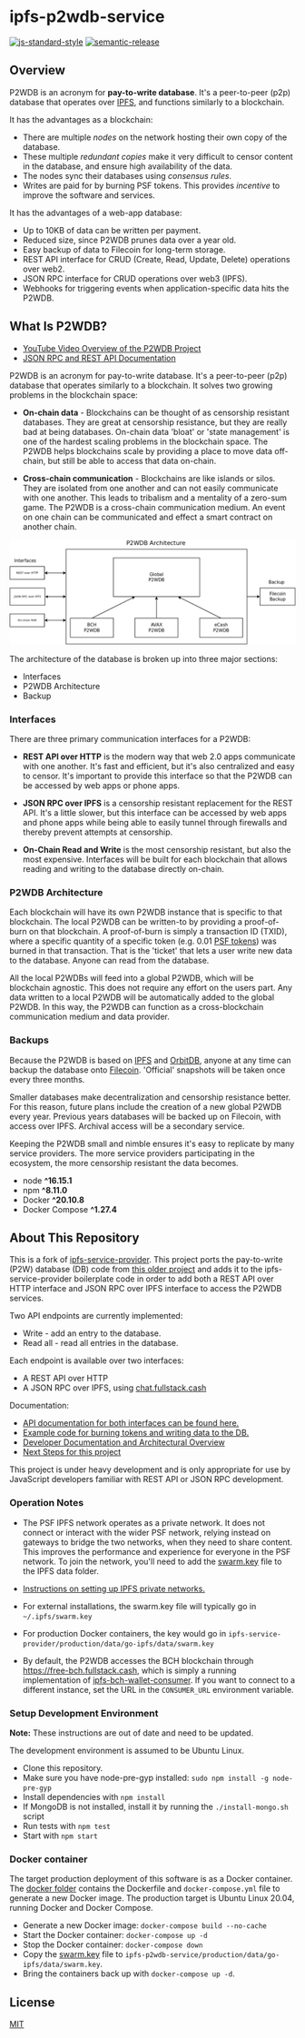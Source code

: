 # ipfs-p2wdb-service

[![js-standard-style](https://img.shields.io/badge/code%20style-standard-brightgreen.svg)](http://standardjs.com) [![semantic-release](https://img.shields.io/badge/%20%20%F0%9F%93%A6%F0%9F%9A%80-semantic--release-e10079.svg)](https://github.com/semantic-release/semantic-release)

## Overview

P2WDB is an acronym for **pay-to-write database**. It's a peer-to-peer (p2p) database that operates over [IPFS](https://ipfs.io), and functions similarly to a blockchain.

It has the advantages as a blockchain:
- There are multiple *nodes* on the network hosting their own copy of the database.
- These multiple *redundant copies* make it very difficult to censor content in the database, and ensure high availability of the data.
- The nodes sync their databases using *consensus rules*.
- Writes are paid for by burning PSF tokens. This provides *incentive* to improve the software and services.

It has the advantages of a web-app database:
- Up to 10KB of data can be written per payment.
- Reduced size, since P2WDB prunes data over a year old.
- Easy backup of data to Filecoin for long-term storage.
- REST API interface for CRUD (Create, Read, Update, Delete) operations over web2.
- JSON RPC interface for CRUD operations over web3 (IPFS).
- Webhooks for triggering events when application-specific data hits the P2WDB.


## What Is P2WDB?

- [YouTube Video Overview of the P2WDB Project](https://youtu.be/korI-8W240s)
- [JSON RPC and REST API Documentation](https://p2wdb-docs.fullstack.cash/)

P2WDB is an acronym for pay-to-write database. It's a peer-to-peer (p2p) database that operates similarly to a blockchain. It solves two growing problems in the blockchain space:

- **On-chain data** - Blockchains can be thought of as censorship resistant databases. They are great at censorship resistance, but they are really bad at being databases. On-chain data 'bloat' or 'state management' is one of the hardest scaling problems in the blockchain space. The P2WDB helps blockchains scale by providing a place to move data off-chain, but still be able to access that data on-chain.

- **Cross-chain communication** - Blockchains are like islands or silos. They are isolated from one another and can not easily communicate with one another. This leads to tribalism and a mentality of a zero-sum game. The P2WDB is a cross-chain communication medium. An event on one chain can be communicated and effect a smart contract on another chain.

![P2WDB Architecture](./dev-docs/diagrams/architecture.png)

The architecture of the database is broken up into three major sections:

- Interfaces
- P2WDB Architecture
- Backup

### Interfaces

There are three primary communication interfaces for a P2WDB:

- **REST API over HTTP** is the modern way that web 2.0 apps communicate with one another. It's fast and efficient, but it's also centralized and easy to censor. It's important to provide this interface so that the P2WDB can be accessed by web apps or phone apps.

- **JSON RPC over IPFS** is a censorship resistant replacement for the REST API. It's a little slower, but this interface can be accessed by web apps and phone apps while being able to easily tunnel through firewalls and thereby prevent attempts at censorship.

- **On-Chain Read and Write** is the most censorship resistant, but also the most expensive. Interfaces will be built for each blockchain that allows reading and writing to the database directly on-chain.

### P2WDB Architecture

Each blockchain will have its own P2WDB instance that is specific to that blockchain. The local P2WDB can be written-to by providing a proof-of-burn on that blockchain. A proof-of-burn is simply a transaction ID (TXID), where a specific quantity of a specific token (e.g. 0.01 [PSF tokens](https://psfoundation.cash)) was burned in that transaction. That is the 'ticket' that lets a user write new data to the database. Anyone can read from the database.

All the local P2WDBs will feed into a global P2WDB, which will be blockchain agnostic. This does not require any effort on the users part. Any data written to a local P2WDB will be automatically added to the global P2WDB. In this way, the P2WDB can function as a cross-blockchain communication medium and data provider.

### Backups

Because the P2WDB is based on [IPFS](https://ipfs.io) and [OrbitDB](https://orbitdb.org/), anyone at any time can backup the database onto [Filecoin](https://filecoin.io). 'Official' snapshots will be taken once every three months.

Smaller databases make decentralization and censorship resistance better. For this reason, future plans include the creation of a new global P2WDB every year. Previous years databases will be backed up on Filecoin, with access over IPFS. Archival access will be a secondary service.

Keeping the P2WDB small and nimble ensures it's easy to replicate by many service providers. The more service providers participating in the ecosystem, the more censorship resistant the data becomes.

- node **^16.15.1**
- npm **^8.11.0**
- Docker **^20.10.8**
- Docker Compose **^1.27.4**

## About This Repository

This is a fork of [ipfs-service-provider](https://github.com/Permissionless-Software-Foundation/ipfs-service-provider). This project ports the pay-to-write (P2W) database (DB) code from [this older project](https://github.com/Permissionless-Software-Foundation/pay-to-write-orbitdb) and adds it to the ipfs-service-provider boilerplate code in order to add both a REST API over HTTP interface and JSON RPC over IPFS interface to access the P2WDB services.

Two API endpoints are currently implemented:

- Write - add an entry to the database.
- Read all - read all entries in the database.

Each endpoint is available over two interfaces:

- A REST API over HTTP
- A JSON RPC over IPFS, using [chat.fullstack.cash](https://chat.fullstack.cash)

Documentation:

- [API documentation for both interfaces can be found here.](https://p2wdb.fullstackcash.nl/)
- [Example code for burning tokens and writing data to the DB.](./examples)
- [Developer Documentation and Architectural Overview](./dev-docs)
- [Next Steps for this project](./dev-docs/next-steps.md)

This project is under heavy development and is only appropriate for use by JavaScript developers familiar with REST API or JSON RPC development.

### Operation Notes

- The PSF IPFS network operates as a private network. It does not connect or interact with the wider PSF network, relying instead on gateways to bridge the two networks, when they need to share content. This improves the performance and experience for everyone in the PSF network. To join the network, you'll need to add the [swarm.key](./swarm.key) file to the IPFS data folder.

- [Instructions on setting up IPFS private networks.](https://github.com/ipfs/go-ipfs/blob/master/docs/experimental-features.md#private-networks)
- For external installations, the swarm.key file will typically go in `~/.ipfs/swarm.key`
- For production Docker containers, the key would go in `ipfs-service-provider/production/data/go-ipfs/data/swarm.key`

- By default, the P2WDB accesses the BCH blockchain through https://free-bch.fullstack.cash, which is simply a running implementation of [ipfs-bch-wallet-consumer](https://github.com/Permissionless-Software-Foundation/ipfs-bch-wallet-consumer). If you want to connect to a different instance, set the URL in the `CONSUMER_URL` environment variable.

### Setup Development Environment

**Note:** These instructions are out of date and need to be updated.

The development environment is assumed to be Ubuntu Linux.

- Clone this repository.
- Make sure you have node-pre-gyp installed: `sudo npm install -g node-pre-gyp`
- Install dependencies with `npm install`
- If MongoDB is not installed, install it by running the `./install-mongo.sh` script
- Run tests with `npm test`
- Start with `npm start`

### Docker container

The target production deployment of this software is as a Docker container. The [docker folder](./production/docker) contains the Dockerfile and `docker-compose.yml` file to generate a new Docker image. The production target is Ubuntu Linux 20.04, running Docker and Docker Compose.

- Generate a new Docker image: `docker-compose build --no-cache`
- Start the Docker container: `docker-compose up -d`
- Stop the Docker container: `docker-compose down`
- Copy the [swarm.key](./swarm.key) file to `ipfs-p2wdb-service/production/data/go-ipfs/data/swarm.key`.
- Bring the containers back up with `docker-compose up -d`.

## License

[MIT](./LICENSE.md)
